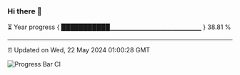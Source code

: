 ### Hi there 👋

⏳ Year progress { ███████████▁▁▁▁▁▁▁▁▁▁▁▁▁▁▁▁▁▁▁ } 38.81 %

---

⏰ Updated on Wed, 22 May 2024 01:00:28 GMT

![Progress Bar CI](https://github.com/JuvenileQ/Progress-Bar-CI/workflows/main/badge.svg)
